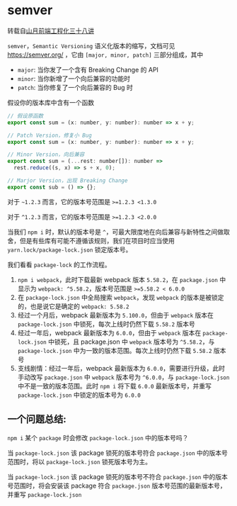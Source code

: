 # semver

转载自[山月前端工程化三十八讲](https://q.shanyue.tech/engineering/)

`semver`，`Semantic Versioning` 语义化版本的缩写，文档可见 <https://semver.org/> ，它由 `[major, minor, patch]` 三部分组成，其中

- `major`: 当你发了一个含有 Breaking Change 的 API
- `minor`: 当你新增了一个向后兼容的功能时
- `patch`: 当你修复了一个向后兼容的 Bug 时

假设你的版本库中含有一个函数

```js
// 假设原函数
export const sum = (x: number, y: number): number => x + y;

// Patch Version，修复小 Bug
export const sum = (x: number, y: number): number => x + y;

// Minor Version，向后兼容
export const sum = (...rest: number[]): number =>
  rest.reduce((s, x) => s + x, 0);

// Marjor Version，出现 Breaking Change
export const sub = () => {};
```

对于 `~1.2.3` 而言，它的版本号范围是 `>=1.2.3 <1.3.0`

对于 `^1.2.3` 而言，它的版本号范围是 `>=1.2.3 <2.0.0`

当我们 `npm i` 时，默认的版本号是 `^`，可最大限度地在向后兼容与新特性之间做取舍，但是有些库有可能不遵循该规则，我们在项目时应当使用 `yarn.lock/package-lock.json` 锁定版本号。

我们看看 `package-lock` 的工作流程。

1. `npm i webpack`，此时下载最新 webpack 版本 `5.58.2`，在 `package.json` 中显示为 `webpack: ^5.58.2`，版本号范围是 `>=5.58.2 < 6.0.0`
2. 在 `package-lock.json` 中全局搜索 `webpack`，发现 `webpack` 的版本是被锁定的，也是说它是确定的 `webpack: 5.58.2`
3. 经过一个月后，webpack 最新版本为 `5.100.0`，但由于 `webpack` 版本在 `package-lock.json` 中锁死，每次上线时仍然下载 `5.58.2` 版本号
4. 经过一年后，webpack 最新版本为 `6.0.0`，但由于 `webpack` 版本在 `package-lock.json` 中锁死，且 package.json 中 `webpack` 版本号为 `^5.58.2`，与 `package-lock.json` 中为一致的版本范围。每次上线时仍然下载 `5.58.2` 版本号
5. 支线剧情：经过一年后，webpack 最新版本为 `6.0.0`，需要进行升级，此时手动改写 `package.json` 中 `webpack` 版本号为 `^6.0.0`，与 `package-lock.json` 中不是一致的版本范围。此时 `npm i` 将下载 `6.0.0` 最新版本号，并重写 `package-lock.json` 中锁定的版本号为 `6.0.0`

## 一个问题总结:

`npm i` 某个 `package` 时会修改 `package-lock.json` 中的版本号吗？

当 `package-lock.json` 该 package 锁死的版本号符合 `package.json` 中的版本号范围时，将以 `package-lock.json` 锁死版本号为主。

当 `package-lock.json` 该 package 锁死的版本号不符合 `package.json` 中的版本号范围时，将会安装该 package 符合 `package.json` 版本号范围的最新版本号，并重写 `package-lock.json`
